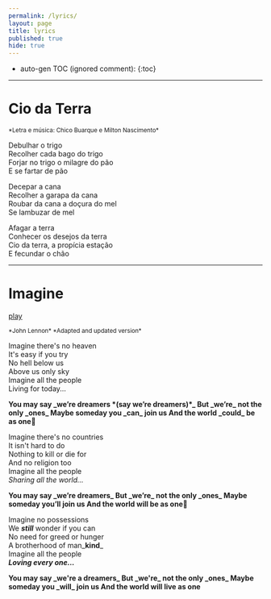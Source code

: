 ```yaml
---
permalink: /lyrics/
layout: page
title: lyrics
published: true
hide: true
---
```



* auto-gen TOC (ignored comment):
{:toc}

---

# Cio da Terra

<small>
*Letra e música: Chico Buarque e Milton Nascimento*  
</small>

Debulhar o trigo  
Recolher cada bago do trigo  
Forjar no trigo o milagre do pão  
E se fartar de pão  

Decepar a cana  
Recolher a garapa da cana  
Roubar da cana a doçura do mel  
Se lambuzar de mel  

Afagar a terra  
Conhecer os desejos da terra  
Cio da terra, a propícia estação  
E fecundar o chão  

---

# Imagine
[play](https://www.youtube.com/watch?v=DVg2EJvvlF8)

<small>
*John Lennon*  
*Adapted and updated version*  
</small>

Imagine there's no heaven  
It's easy if you try  
No hell below us  
Above us only sky  
Imagine all the people  
Living for today...  

<b>
You may say _we’re dreamers *(say we’re dreamers)*_  
But _we’re_ not the only _ones_  
Maybe someday you _can_ join us  
And the world _could_ be as one  
</b>

Imagine there's no countries  
It isn't hard to do  
Nothing to kill or die for  
And no religion too  
Imagine all the people  
_Sharing all the world..._  

<b>
You may say _we’re dreamers_  
But _we’re_ not the only _ones_  
Maybe someday you’ll join us  
And the world will be as one  
</b>

Imagine no possessions  
We _**still**_ wonder if you can  
No need for greed or hunger  
A brotherhood of man_**kind**_  
Imagine all the people  
***Loving every one...***  

<b>
You may say _we're a dreamers_  
But _we're_ not the only _ones_  
Maybe someday you _will_ join us  
And the world will live as one  
</b>
